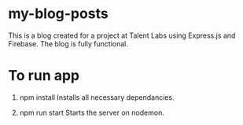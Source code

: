 # my-blog-posts
This is a blog created for a project at Talent Labs using Express.js and Firebase. The blog is fully functional.

# To run app
1. npm install
Installs all necessary dependancies.

2. npm run start
Starts the server on nodemon.
